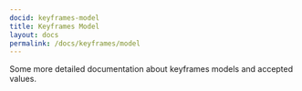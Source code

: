```yaml
---
docid: keyframes-model
title: Keyframes Model
layout: docs
permalink: /docs/keyframes/model
---
```


Some more detailed documentation about keyframes models and accepted values.
